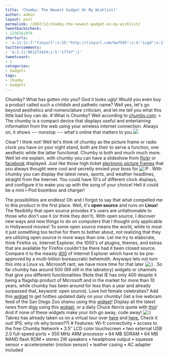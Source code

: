 ```yaml
---
title: 'Chumby: The Newest Gadget On My Wishlist!'
author: admin
layout: post
permalink: /2007/12/chumby-the-newest-gadget-on-my-wishlist/
tweetbackscheck:
- 1236161979
shorturls:
- 'a:11:{s:7:"tinyurl";s:25:"http://tinyurl.com/6wf595";s:4:"isgd";s:17:"http://is.gd/48T9";s:5:"bitly";s:19:"http://bit.ly/11xFk";s:5:"snipr";s:22:"http://snipr.com/9spxk";s:5:"snurl";s:22:"http://snurl.com/9spxk";s:7:"snipurl";s:24:"http://snipurl.com/9spxk";s:4:"trim";s:17:"http://tr.im/4c0f";s:5:"adjix";s:207:"(10 Jan 2008 temporary restriction: API requires valid partnerID or partnerEmail key in request. Contact us if this affects you.) Invalid Adjix request. API documentation @ http://web.adjix.com/AdjixAPI.html";s:4:"advu";s:203:"(10 Jan 2008 temporary restriction: API requires valid partnerID or partnerEmail key in request. Contact us if this affects you.) Invalid Adjix request. API documentation @ http://web.ad.vu/AdjixAPI.html";s:4:"zima";s:19:"http://zi.ma/ebfc7e";s:9:"permalink";s:65:"http://hehe2.net/gadgets/chumby-the-newest-gadget-on-my-wishlist/";}'
twittercomments:
- 'a:1:{i:961272424;s:5:"17747";}'
tweetcount:
- 1
categories:
- Gadgets
tags:
- chumby
- Gadgets
---
```

Chumby? What has gotten into you? God it looks ugly! Would you even buy a product called such a childish and pathetic name? Well yes, let's go beyond aesthetics and nomenclature criticism, and let me tell you what this little bad boy can do.
\# What is Chumby?
Well according to [chumby.com](http://www.chumby.com "chumby.com"):
\> The chumby is a compact device that displays useful and entertaining information from the web using your wireless internet connection. Always on, it shows --- nonstop --- what's online that matters to you.![](http://docs.google.com/File?id=ddfbqn27_8gntxfsfh)

Clear? I think not! Well let's think of chumby as the picture frame or radio clock you have on your night stand, both are their to serve a function, one aesthetic while the latter functional. Chumby is both and much much more. Well let me explain, with chumby you can have a slideshow from [flickr](http://www.flickr.com) or [facebook](http://www.facebook.com) displayed. Just like those high ticket [electronic picture frames](http://www.nextag.com/Spectrum-Digita-MemoryVue-MV800-508584171/prices-html?nxtg=a47e0a24051a-0F95EF9F15560DE1 "electronic picture frames") that you always thought were cool and secretly envied your boss for ![:P](http://192.168.1.2/blog2/wp-includes/images/smilies/icon_razz.gif) . With chumby you can display the latest news, sports, and weather headlines, straight from the Internet. You could have 10's of different clock displays, and configure it to wake you up with the song of your choice! Hell it could be a mini i-Pod boombox and charger!

The possibilities are endless! Oh and I forgot to say that what compelled me to this product in the first place. Well, it's **open source** and runs on **Linux**! The flexibility that open source provides it's users are unfathomable to those who don't use it (or think they don't). With open source, I discover new ways and new things to do on computers that I thought only applicable in Hollywood movies! To some open source means the world, while to most it just something too techie for them to bother about, not realizing that they are utilizing open source in more ways than one. Let me try to elaborate, think Firefox vs. Internet Explorer, the 1000's of plugins, themes, and extras that are available for Firefox couldn't be there had it been closed source. Compare it to the measly [400](http://www.windowsmarketplace.com/results.aspx?text=internet+explorer+plugins&tabid=1&path=c1%23%23-1%23%23-1%7e%7eq696e7465726e6574206578706c6f72657220706c7567696e73%7e%7enc3500%23%235%23%23bm&bcatid=3500 "400") of Internet Explorer which have to be pre-approved by a multi-billion bureaucratic behemoth. Anyways lets not turn this into a Linux vs. Microsoft rant, we have more time for that later ![;)](http://192.168.1.2/blog2/wp-includes/images/smilies/icon_wink.gif) .
So far chumby has around 500 (69 still in the labratory) widgets or channels that give you different functionalities (Note that IE has only 400 despite it being a flagship product of Microsoft and in the market for more than 10 years, while chumby has been around for less than a year and already surpassed that, keyword: open source). Love hot female celebraties? Add this [widget](http://www.chumby.com/guide/widget/Celebrity%20Women%20Images "widget") to get hotties updated daily on your chumby! Get a live webcam feed of the San Diego Zoo shamu using this [widget](http://www.chumby.com/guide/widget/ShamuCam "widget")! Display all the latest news from digg using this [widget](http://www.chumby.com/guide/widget/digg "widget"), or a daily Chuck Norris quote with [this](http://www.chumby.com/guide/widget/Chuck%20Norris%20Facts "this")! And if none of these widgets make your itch go away, code away! ![:)](http://192.168.1.2/blog2/wp-includes/images/smilies/icon_smile.gif)
Tabrez has already taken us on a virtual tour over [here](http://beans.seartipy.com/2007/11/30/unboxing-chumby-and-my-first-impressions/ "here") and [here.](http://beans.seartipy.com/2007/12/02/five-interesting-ways-of-using-a-chumby-that-might-make-you-buy-it/ "here.") Check it out! (PS: why oh why brown??)
\# Features:
Wi-fi connectivity • access to the free Chumby Network • 3.5″ LCD color touchscreen • two external USB 2.0 full-speed ports • 350 MHz ARM processor • 64 MB SDRAM • 64 MB NAND flash ROM • stereo 2W speakers • headphone output • squeeze sensor • accelerometer (motion sensor) • leather casing • AC adapter included